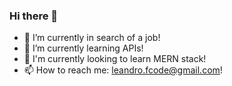 ### Hi there 👋


- 💼 I’m currently in search of a job!
- 🌱 I’m currently learning APIs!
- 🔭 I'm currently looking to learn MERN stack!
- 📫 How to reach me: leandro.fcode@gmail.com!
